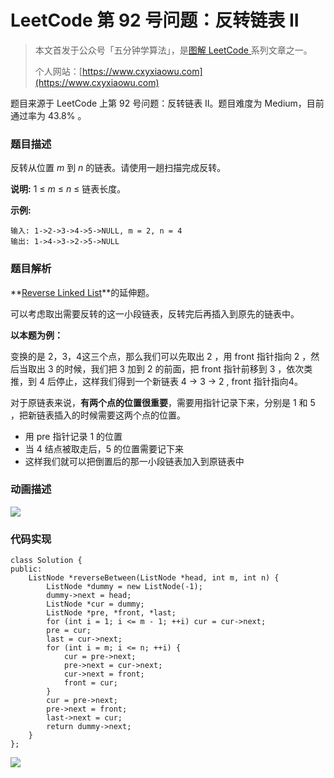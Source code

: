 # LeetCode 第 92 号问题：反转链表 II

> 本文首发于公众号「五分钟学算法」，是[图解 LeetCode ](<https://github.com/MisterBooo/LeetCodeAnimation>)系列文章之一。
>
> 个人网站：[https://www.cxyxiaowu.com](https://www.cxyxiaowu.com)

题目来源于 LeetCode 上第 92 号问题：反转链表 II。题目难度为 Medium，目前通过率为 43.8% 。

### 题目描述

反转从位置 *m* 到 *n* 的链表。请使用一趟扫描完成反转。

**说明:**
1 ≤ *m* ≤ *n* ≤ 链表长度。

**示例:**

```
输入: 1->2->3->4->5->NULL, m = 2, n = 4
输出: 1->4->3->2->5->NULL
```

### 题目解析

**[Reverse Linked List](https://xiaozhuanlan.com/topic/7513064892)**的延伸题。

可以考虑取出需要反转的这一小段链表，反转完后再插入到原先的链表中。

**以本题为例：**

变换的是 2，3，4这三个点，那么我们可以先取出 2 ，用 front 指针指向 2 ，然后当取出 3 的时候，我们把 3 加到 2 的前面，把 front 指针前移到 3 ，依次类推，到 4 后停止，这样我们得到一个新链表 4 -> 3 -> 2 ,  front 指针指向4。

对于原链表来说，**有两个点的位置很重要**，需要用指针记录下来，分别是 1 和 5 ，把新链表插入的时候需要这两个点的位置。

- 用 pre 指针记录 1 的位置
- 当 4 结点被取走后，5 的位置需要记下来
- 这样我们就可以把倒置后的那一小段链表加入到原链表中



### 动画描述

![](https://bucket-1257126549.cos.ap-guangzhou.myqcloud.com/20181103160226.gif)

### 代码实现

```
class Solution {
public:
    ListNode *reverseBetween(ListNode *head, int m, int n) {
        ListNode *dummy = new ListNode(-1);
        dummy->next = head;
        ListNode *cur = dummy;
        ListNode *pre, *front, *last;
        for (int i = 1; i <= m - 1; ++i) cur = cur->next;
        pre = cur;
        last = cur->next;
        for (int i = m; i <= n; ++i) {
            cur = pre->next;
            pre->next = cur->next;
            cur->next = front;
            front = cur;
        }
        cur = pre->next;
        pre->next = front;
        last->next = cur;
        return dummy->next;
    }
};
```





![](https://bucket-1257126549.cos.ap-guangzhou.myqcloud.com/blog/fz0rq.png)